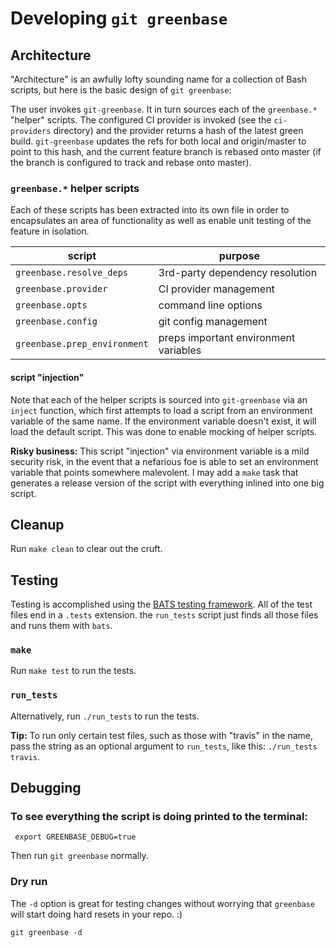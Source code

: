 # Developing `git greenbase`

## Architecture
"Architecture" is an awfully lofty sounding name for a collection of Bash scripts, but here is the basic design of `git greenbase`:

The user invokes `git-greenbase`. It in turn sources each of the `greenbase.*` "helper" scripts. The configured CI provider is invoked (see the `ci-providers` directory) and the provider returns a hash of the latest green build. `git-greenbase` updates the refs for both local and origin/master to point to this hash, and the current feature branch is rebased onto master (if the branch is configured to track and rebase onto master).

### `greenbase.*` helper scripts
Each of these scripts has been extracted into its own file in order to encapsulates an area of functionality as well as enable unit testing of the feature in isolation.

script | purpose
--- | ---
`greenbase.resolve_deps` | 3rd-party dependency resolution
`greenbase.provider` | CI provider management 
`greenbase.opts` | command line options
`greenbase.config` | git config management
`greenbase.prep_environment` | preps important environment variables

#### script "injection"
Note that each of the helper scripts is sourced into `git-greenbase` via an `inject` function, which first attempts to load a script from an environment variable of the same name. If the environment variable doesn't exist, it will load the default script. This was done to enable mocking of helper scripts. 

**Risky business:** This script "injection" via environment variable is a mild security risk, in the event that a nefarious foe is able to set an environment variable that points somewhere malevolent. I may add a `make` task that generates a release version of the script with everything inlined into one big script.

## Cleanup
Run `make clean` to clear out the cruft.

## Testing
Testing is accomplished using the [BATS testing framework](https://github.com/sstephenson/bats). All of the test files end in a `.tests` extension. the `run_tests` script just finds all those files and runs them with `bats`.

### `make`
Run `make test` to run the tests.

### `run_tests`
Alternatively, run `./run_tests` to run the tests.

**Tip:** To run only certain test files, such as those with "travis" in the name, pass the string as an optional argument to `run_tests`, like this: `./run_tests travis`.

## Debugging
### To see everything the script is doing printed to the terminal: 

     export GREENBASE_DEBUG=true

Then run `git greenbase` normally.

### Dry run
The `-d` option is great for testing changes without worrying that `greenbase` will start doing hard resets in your repo. :)

    git greenbase -d
